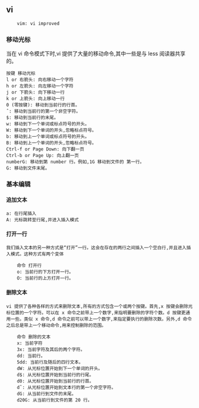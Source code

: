 ## vi
		
		vim: vi improved

### 移动光标

当在 vi 命令模式下时,vi 提供了大量的移动命令,其中一些是与 less 阅读器共享的。

	按键 移动光标
	l or 右箭头: 向右移动一个字符
	h or 左箭头: 向左移动一个字符
	j or 下箭头: 向下移动一行
	k or 上箭头: 向上移动一行
	0 (零按键): 移动到当前行的行首。
	ˆ: 移动到当前行的第一个非空字符。
	$: 移动到当前行的末尾。
	w: 移动到下一个单词或标点符号的开头。
	W: 移动到下一个单词的开头,忽略标点符号。
	b: 移动到上一个单词或标点符号的开头。
	B: 移动到上一个单词的开头,忽略标点符号。
	Ctrl-f or Page Down: 向下翻一页
	Ctrl-b or Page Up: 向上翻一页
	numberG: 移动到第 number 行。例如,1G 移动到文件的	第一行。
	G: 移动到文件末尾。
	
### 基本编辑

#### 追加文本

	a: 在行尾插入
	A: 光标跳转至行尾,并进入插入模式
#### 打开一行

	我们插入文本的另一种方式是“打开”一行。这会在存在的两行之间插入一个空白行,并且进入插入模式。这种方式有两个变体
	
		命令 打开行
		o: 当前行的下方打开一行。
		O: 当前行的上方打开一行。
#### 删除文本

	vi 提供了各种各样的方式来删除文本,所有的方式包含一个或两个按键。首先,x 按键会删除光标位置的一个字符。可以在 x 命令之前带上一个数字,来指明要删除的字符个数。d 按键更通用一些。类似 x 命令,d 命令之前可以带上一个数字,来指定要执行的删除次数。另外,d 命令之后总是带上一个移动命令,用来控制删除的范围。
	
		命令 删除的文本
		x: 当前字符
		3x: 当前字符及其后的两个字符。
		dd: 当前行。
		5dd: 当前行及随后的四行文本。
		dW: 从光标位置开始到下一个单词的开头。
		d$: 从光标位置开始到当前行的行尾。
		d0: 从光标位置开始到当前行的行首。
		dˆ: 从光标位置开始到文本行的第一个非空字符。
		dG: 从当前行到文件的末尾。
		d20G: 从当前行到文件的第 20 行。
